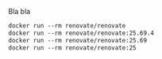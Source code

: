 Bla bla

```Dockerfile
docker run --rm renovate/renovate
docker run --rm renovate/renovate:25.69.4
docker run --rm renovate/renovate:25.69
docker run --rm renovate/renovate:25
```
